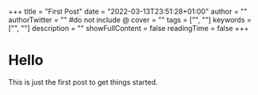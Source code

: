 +++
title = "First Post"
date = "2022-03-13T23:51:28+01:00"
author = ""
authorTwitter = "" #do not include @
cover = ""
tags = ["", ""]
keywords = ["", ""]
description = ""
showFullContent = false
readingTime = false
+++

# Hello
This is just the first post to get things started.